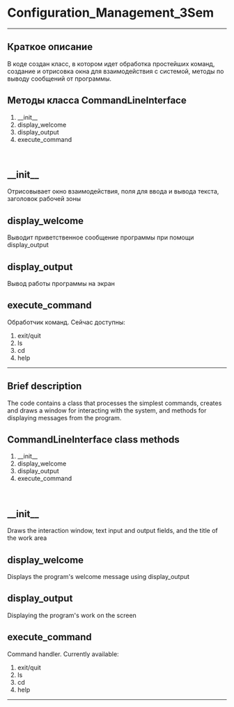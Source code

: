 # Configuration_Management_3Sem
<hr>
<h2>Краткое описание</h2>
В коде создан класс, в котором идет обработка простейших команд, создание и отрисовка окна для взаимодействия с системой, методы по выводу сообщений от программы.<br>
<h2>Методы класса CommandLineInterface</h2>
<ol> 
  <li>__init__</li>
  <li>display_welcome</li>
  <li>display_output</li>
  <li>execute_command</li>
</ol>
<br>
<h2>__init__</h2>
Отрисовывает окно взаимодействия, поля для ввода и вывода текста, заголовок рабочей зоны
<h2>display_welcome</h2>
Выводит приветственное сообщение программы при помощи display_output 
<h2>display_output</h2>
Вывод работы программы на экран
<h2>execute_command</h2>
Обработчик команд. Сейчас доступны:
<ol> 
  <li>exit/quit</li>
  <li>ls</li>
  <li>cd</li>
  <li>help</li>
</ol>
<hr>
<h2>Brief description</h2>
The code contains a class that processes the simplest commands, creates and draws a window for interacting with the system, and methods for displaying messages from the program.<br>
<h2>CommandLineInterface class methods</h2>
<ol>
  <li>__init__</li>
  <li>display_welcome</li>
  <li>display_output</li>
  <li>execute_command</li>
</ol>
<br>
<h2>__init__</h2>
Draws the interaction window, text input and output fields, and the title of the work area
<h2>display_welcome</h2>
Displays the program's welcome message using display_output
<h2>display_output</h2>
Displaying the program's work on the screen
<h2>execute_command</h2>
Command handler. Currently available:
<ol> 
  <li>exit/quit</li> 
  <li>ls</li> 
  <li>cd</li> 
  <li>help</li>
</ol>
<hr>
